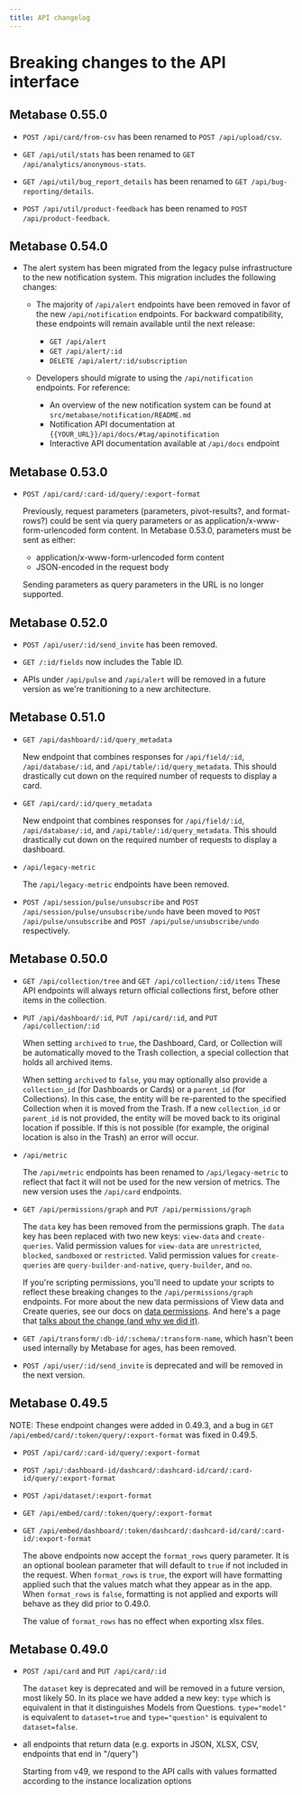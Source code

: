 ```yaml
---
title: API changelog
---
```


# Breaking changes to the API interface

## Metabase 0.55.0

- `POST /api/card/from-csv` has been renamed to `POST /api/upload/csv`.

- `GET /api/util/stats` has been renamed to `GET /api/analytics/anonymous-stats`.

- `GET /api/util/bug_report_details` has been renamed to `GET /api/bug-reporting/details`.

- `POST /api/util/product-feedback` has been renamed to `POST /api/product-feedback`.

## Metabase 0.54.0

- The alert system has been migrated from the legacy pulse infrastructure to the new notification system. This migration includes the following changes:

  - The majority of `/api/alert` endpoints have been removed in favor of the new `/api/notification` endpoints. For backward compatibility, these endpoints will remain available until the next release:
    - `GET /api/alert`
    - `GET /api/alert/:id`
    - `DELETE /api/alert/:id/subscription`

  - Developers should migrate to using the `/api/notification` endpoints. For reference:
    - An overview of the new notification system can be found at `src/metabase/notification/README.md`
    - Notification API documentation at `{{YOUR_URL}}/api/docs/#tag/apinotification`
    - Interactive API documentation available at `/api/docs` endpoint

## Metabase 0.53.0

- `POST /api/card/:card-id/query/:export-format`

  Previously, request parameters (parameters, pivot-results?, and format-rows?) could be sent via query parameters or
  as application/x-www-form-urlencoded form content. In Metabase 0.53.0, parameters must be sent as either:

  - application/x-www-form-urlencoded form content
  - JSON-encoded in the request body

  Sending parameters as query parameters in the URL is no longer supported.

## Metabase 0.52.0

- `POST /api/user/:id/send_invite` has been removed.
- `GET /:id/fields` now includes the Table ID.

- APIs under `/api/pulse` and `/api/alert` will be removed in a future version as we're tranitioning to a new architecture.

## Metabase 0.51.0

- `GET /api/dashboard/:id/query_metadata`

  New endpoint that combines responses for `/api/field/:id`, `/api/database/:id`, and `/api/table/:id/query_metadata`.
  This should drastically cut down on the required number of requests to display a card.

- `GET /api/card/:id/query_metadata`

  New endpoint that combines responses for `/api/field/:id`, `/api/database/:id`, and `/api/table/:id/query_metadata`.
  This should drastically cut down on the required number of requests to display a dashboard.

- `/api/legacy-metric`

  The `/api/legacy-metric` endpoints have been removed.

- `POST /api/session/pulse/unsubscribe` and `POST /api/session/pulse/unsubscribe/undo` have been moved to `POST /api/pulse/unsubscribe` and `POST /api/pulse/unsubscribe/undo` respectively.

## Metabase 0.50.0

- `GET /api/collection/tree` and `GET /api/collection/:id/items`
  These API endpoints will always return official collections first, before other items in the collection.

- `PUT /api/dashboard/:id`, `PUT /api/card/:id`, and `PUT /api/collection/:id`

  When setting `archived` to `true`, the Dashboard, Card, or Collection will be automatically moved to the Trash
  collection, a special collection that holds all archived items.

  When setting `archived` to `false`, you may optionally also provide a `collection_id` (for Dashboards or Cards) or a
  `parent_id` (for Collections). In this case, the entity will be re-parented to the specified Collection when it is
  moved from the Trash. If a new `collection_id` or `parent_id` is not provided, the entity will be moved back to its
  original location if possible. If this is not possible (for example, the original location is also in the Trash) an
  error will occur.

- `/api/metric`

  The `/api/metric` endpoints has been renamed to `/api/legacy-metric` to reflect that fact it will not be used for the new version of metrics. The new version uses the `/api/card` endpoints.

- `GET /api/permissions/graph` and `PUT /api/permissions/graph`

  The `data` key has been removed from the permissions graph. The `data` key has been replaced with two new keys: `view-data` and `create-queries`.
  Valid permission values for `view-data` are `unrestricted`, `blocked`, `sandboxed` or `restricted`. Valid permission values
  for `create-queries` are `query-builder-and-native`, `query-builder`, and `no`.

  If you're scripting permissions, you'll need to update your scripts to reflect these breaking changes to the `/api/permissions/graph` endpoints. For more about the new data permissions of View data and Create queries, see our docs on [data permissions](../permissions/data.md). And here's a page that [talks about the change (and why we did it)](../permissions/no-self-service-deprecation.md).

- `GET /api/transform/:db-id/:schema/:transform-name`, which hasn't been used internally by Metabase for ages, has
  been removed.

- `POST /api/user/:id/send_invite` is deprecated and will be removed in the next version.

## Metabase 0.49.5

NOTE: These endpoint changes were added in 0.49.3, and a bug in `GET /api/embed/card/:token/query/:export-format` was fixed in 0.49.5.

- `POST /api/card/:card-id/query/:export-format`
- `POST /api/:dashboard-id/dashcard/:dashcard-id/card/:card-id/query/:export-format`
- `POST /api/dataset/:export-format`
- `GET /api/embed/card/:token/query/:export-format`
- `GET /api/embed/dashboard/:token/dashcard/:dashcard-id/card/:card-id/:export-format`

  The above endpoints now accept the `format_rows` query parameter. It is an optional boolean parameter that will default to `true` if not included in the request.
  When `format_rows` is `true`, the export will have formatting applied such that the values match what they appear as in the app.
  When `format_rows` is `false`, formatting is not applied and exports will behave as they did prior to 0.49.0.

  The value of `format_rows` has no effect when exporting xlsx files.

## Metabase 0.49.0

- `POST /api/card` and `PUT /api/card/:id`

  The `dataset` key is deprecated and will be removed in a future version, most likely 50. In its place we have added a new key: `type` which is equivalent in that it distinguishes Models from Questions. `type="model"` is equivalent to `dataset=true` and `type="question"` is equivalent to `dataset=false`.

- all endpoints that return data (e.g. exports in JSON, XLSX, CSV, endpoints that end in "/query")

  Starting from v49, we respond to the API calls with values formatted according to the instance localization options
